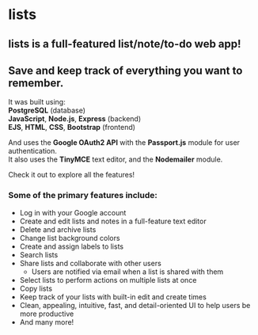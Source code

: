 # **lists**

## **lists is a full-featured list/note/to-do web app!** 
## **Save and keep track of everything you want to remember**.

It was built using:  
**PostgreSQL** (database)  
**JavaScript**, **Node.js**, **Express** (backend)  
**EJS**, **HTML**, **CSS**, **Bootstrap** (frontend)  

And uses the **Google OAuth2 API** with the **Passport.js** module for user authentication.  
It also uses the **TinyMCE** text editor, and the **Nodemailer** module.

Check it out to explore all the features!

### **Some of the primary features include:**
- Log in with your Google account
- Create and edit lists and notes in a full-feature text editor
- Delete and archive lists
- Change list background colors
- Create and assign labels to lists
- Search lists
- Share lists and collaborate with other users
    - Users are notified via email when a list is shared with them
- Select lists to perform actions on multiple lists at once
- Copy lists
- Keep track of your lists with built-in edit and create times
- Clean, appealing, intuitive, fast, and detail-oriented UI to help users be more productive
- And many more!


